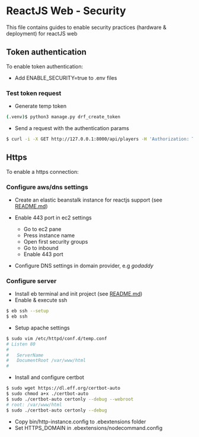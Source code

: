 # ReactJS Web - Security

This file contains guides to enable security practices (hardware & deployment) for reactJS web

## Token authentication

To enable token authentication:

- Add ENABLE_SECURITY=true to .env files

### Test token request

- Generate temp token
```bash
(.venv)$ python3 manage.py drf_create_token 
```

- Send a request with the authentication params
```bash
$ curl -i -X GET http://127.0.0.1:8000/api/players -H 'Authorization: Token '
```

## Https

To enable a https connection:

### Configure aws/dns settings

-  Create an elastic beanstalk instance for reactjs support (see [README.md](../README.md))   

-  Enable 443 port in ec2 settings
    -  Go to ec2 pane 
    -  Press instance name
    -  Open first security groups
    -  Go to inbound
    -  Enable 443 port

-  Configure DNS settings in domain provider, e.g *godaddy*

### Configure server

-  Install eb terminal and init project (see [README.md](../README.md))
-  Enable & execute ssh

```bash
$ eb ssh --setup
$ eb ssh
```

-  Setup apache settings

```bash
$ sudo vim /etc/httpd/conf.d/temp.conf
# Listen 80
# 
# 	ServerName 
# 	DocumentRoot /var/www/html
# 
```

-  Install and configure certbot

```bash
$ sudo wget https://dl.eff.org/certbot-auto
$ sudo chmod a+x ./certbot-auto
$ sudo ./certbot-auto certonly --debug --webroot
# root: /var/www/html
$ sudo ./certbot-auto certonly --debug
```

-  Copy bin/http-instance.config to .ebextensions folder
-  Set HTTPS_DOMAIN in .ebextensions/nodecommand.config